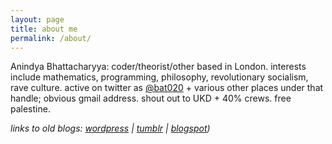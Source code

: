 ```yaml
---
layout: page
title: about me
permalink: /about/
---
```


Anindya Bhattacharyya: coder/theorist/other based in London. interests include mathematics, programming, philosophy, revolutionary socialism, rave culture. active on twitter as [@bat020](https://twitter.com/bat020) + various other places under that handle; obvious gmail address. shout out to UKD + 40% crews. free palestine.

<p class="about-links">
  <em>links to old blogs:<em>
  <a href="https://bat020.com/">wordpress</a> |
  <a href="https://bat020.tumblr.com/)">tumblr</a> |
  <a href="https://bat.blogspot.com/">blogspot</a>)
</p>
